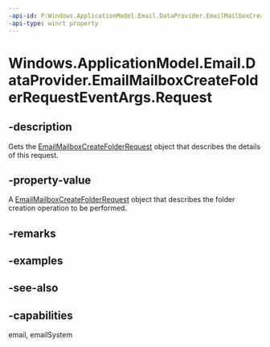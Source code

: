 ```yaml
---
-api-id: P:Windows.ApplicationModel.Email.DataProvider.EmailMailboxCreateFolderRequestEventArgs.Request
-api-type: winrt property
---
```


<!-- Property syntax
public Windows.ApplicationModel.Email.DataProvider.EmailMailboxCreateFolderRequest Request { get; }
-->

# Windows.ApplicationModel.Email.DataProvider.EmailMailboxCreateFolderRequestEventArgs.Request

## -description
Gets the [EmailMailboxCreateFolderRequest](emailmailboxcreatefolderrequest.md) object that describes the details of this request.

## -property-value
A [EmailMailboxCreateFolderRequest](emailmailboxcreatefolderrequest.md) object that describes the folder creation operation to be performed.

## -remarks

## -examples

## -see-also

## -capabilities
email, emailSystem
